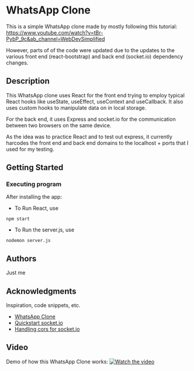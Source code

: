 # WhatsApp Clone

This is a simple WhatsApp clone made by mostly following this tutorial: https://www.youtube.com/watch?v=tBr-PybP_9c&ab_channel=WebDevSimplified

However, parts of of the code were updated due to the updates to the various front end (react-bootstrap) and back end (socket.io) dependency changes. 

## Description

This WhatsApp clone uses React for the front end trying to employ typical React hooks like useState, useEffect, useContext and useCallback. It also uses custom hooks to manipulate data on in local storage.

For the back end, it uses Express and socket.io for the communication between two browsers on the same device.

As the idea was to practice React and to test out express, it currently harcodes the front end and back end domains to the localhost + ports that I used for my testing. 

## Getting Started


### Executing program

After installing the app:

* To Run React, use 
```
npm start 

```

* To Run the server.js, use 
```
nodemon server.js
```

## Authors

Just me

## Acknowledgments

Inspiration, code snippets, etc.
* [WhatsApp Clone](https://www.youtube.com/watch?v=tBr-PybP_9c&ab_channel=WebDevSimplified)
* [Quickstart socket.io](https://socket.io/get-started/chat)
* [Handling cors for socket.io](https://socket.io/docs/v3/handling-cors/)

## Video

Demo of how this WhatsApp Clone works:
[![Watch the video](https://imgur.com/9K1gddi)](https://drive.google.com/file/d/1LC2dSVoa64qj6zUWO0EBlYcGyp-ovCpo/view?usp=sharing)
